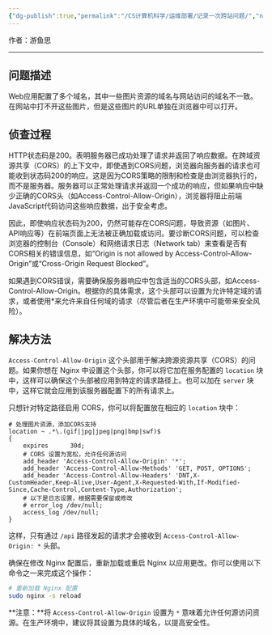 ```yaml
---
{"dg-publish":true,"permalink":"/CS计算机科学/运维部署/记录一次跨站问题/","noteIcon":"","created":"2024-08-28T17:27:38.000+08:00","updated":"2024-04-24T00:38:32.000+08:00"}
---
```



作者：游鱼思

---

## 问题描述

Web应用配置了多个域名，其中一些图片资源的域名与网站访问的域名不一致。在网站中打不开这些图片，但是这些图片的URL单独在浏览器中可以打开。

## 侦查过程

HTTP状态码是200。表明服务器已成功处理了请求并返回了响应数据。在跨域资源共享（CORS）的上下文中，即使遇到CORS问题，浏览器向服务器的请求也可能收到状态码200的响应。这是因为CORS策略的限制和检查是由浏览器执行的，而不是服务器。服务器可以正常处理请求并返回一个成功的响应，但如果响应中缺少正确的CORS头（如Access-Control-Allow-Origin），浏览器将阻止前端JavaScript代码访问这些响应数据，出于安全考虑。

因此，即使响应状态码为200，仍然可能存在CORS问题，导致资源（如图片、API响应等）在前端页面上无法被正确加载或访问。要诊断CORS问题，可以检查浏览器的控制台（Console）和网络请求日志（Network tab）来查看是否有CORS相关的错误信息，如“Origin is not allowed by Access-Control-Allow-Origin”或“Cross-Origin Request Blocked”。

如果遇到CORS错误，需要确保服务器响应中包含适当的CORS头部，如Access-Control-Allow-Origin。根据你的具体需求，这个头部可以设置为允许特定域的请求，或者使用*来允许来自任何域的请求（尽管后者在生产环境中可能带来安全风险）。

## 解决方法

`Access-Control-Allow-Origin` 这个头部用于解决跨源资源共享（CORS）的问题。如果你想在 Nginx 中设置这个头部，你可以将它加在服务配置的 `location` 块中，这样可以确保这个头部被应用到特定的请求路径上。也可以加在 `server` 块中，这样它就会应用到该服务器配置下的所有请求上。

只想针对特定路径启用 CORS，你可以将配置放在相应的 `location` 块中：

```nginx
# 处理图片资源，添加CORS支持
location ~ .*\.(gif|jpg|jpeg|png|bmp|swf)$
{
	expires      30d;
	# CORS 设置为宽松，允许任何源访问
	add_header 'Access-Control-Allow-Origin' '*';
	add_header 'Access-Control-Allow-Methods' 'GET, POST, OPTIONS';
	add_header 'Access-Control-Allow-Headers' 'DNT,X-CustomHeader,Keep-Alive,User-Agent,X-Requested-With,If-Modified-Since,Cache-Control,Content-Type,Authorization';
	# 以下是日志设置，根据需要保留或修改
	# error_log /dev/null;
	access_log /dev/null;
}
```

这样，只有通过 `/api` 路径发起的请求才会接收到 `Access-Control-Allow-Origin: *` 头部。

确保在修改 Nginx 配置后，重新加载或重启 Nginx 以应用更改。你可以使用以下命令之一来完成这个操作：

```bash
# 重新加载 Nginx 配置
sudo nginx -s reload
```

**注意：**将 `Access-Control-Allow-Origin` 设置为 `*` 意味着允许任何源访问资源。在生产环境中，建议将其设置为具体的域名，以提高安全性。